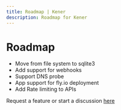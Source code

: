 ```yaml
---
title: Roadmap | Kener
description: Roadmap for Kener
---
```


# Roadmap

-   Move from file system to sqlite3
-   Add support for webhooks
-   Support DNS probe
-   App support for fly.io deployment
-   Add Rate limiting to APIs

Request a feature or start a discussion [here](https://github.com/rajnandan1/kener/discussions/119)
